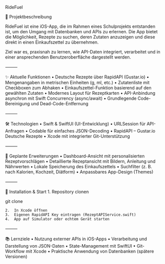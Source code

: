 RideFuel

📖 Projektbeschreibung

RideFuel ist eine iOS-App, die im Rahmen eines Schulprojekts entstanden ist, um den Umgang mit Datenbanken und APIs zu erlernen.
Die App bietet die Möglichkeit, Rezepte zu suchen, deren Zutaten anzuzeigen und diese direkt in einen Einkaufszettel zu übernehmen.

Ziel war es, praxisnah zu lernen, wie API-Daten integriert, verarbeitet und in einer ansprechenden Benutzeroberfläche dargestellt werden.

⸻

✨ Aktuelle Funktionen
	•	Deutsche Rezepte über RapidAPI (Gustar.io)
	•	Mengenangaben in metrischen Einheiten (g, ml, etc.)
	•	Zutatenliste mit Checkboxen zum Abhaken
	•	Einkaufszettel-Funktion basierend auf den gewählten Zutaten
	•	Modernes Layout für Rezeptkarten
	•	API-Anbindung asynchron mit Swift Concurrency (async/await)
	•	Grundlegende Code-Bereinigung und Dead-Code-Entfernung

⸻

🛠️ Technologien
	•	Swift & SwiftUI (UI-Entwicklung)
	•	URLSession für API-Anfragen
	•	Codable für einfaches JSON-Decoding
	•	RapidAPI – Gustar.io Deutsche Rezepte
	•	Xcode mit integrierter Git-Unterstützung

⸻

📌 Geplante Erweiterungen
	•	Dashboard-Ansicht mit personalisierten Rezeptvorschlägen
	•	Detaillierte Rezeptansicht mit Bildern, Anleitung und Nährwerten
	•	Lokale Speicherung des Einkaufszettels
	•	Suchfilter (z. B. nach Kalorien, Kochzeit, Diätform)
	•	Anpassbares App-Design (Themes)

⸻

🚀 Installation & Start
	1.	Repository clonen

git clone <repo-url>


	2.	In Xcode öffnen
	3.	Eigenen RapidAPI Key eintragen (RezeptAPIService.swift)
	4.	App auf Simulator oder echtem Gerät starten

⸻

📚 Lernziele
	•	Nutzung externer APIs in iOS-Apps
	•	Verarbeitung und Darstellung von JSON-Daten
	•	State-Management mit SwiftUI
	•	Git-Workflow mit Xcode
	•	Praktische Anwendung von Datenbanken (spätere Versionen)
